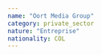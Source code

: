 ```yaml
---
name: "Oort Media Group"
category: private_sector
nature: "Entreprise"
nationality: COL
---
```

    
